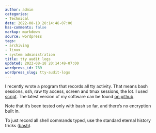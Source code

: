 ```yaml
---
author: admin
categories:
- Technical
date: 2022-08-18 20:14:48-07:00
has-comments: false
markup: markdown
source: wordpress
tags:
- archiving
- linux
- system administration
title: tty audit logs
updated: 2022-08-18 20:14:49-07:00
wordpress_id: 789
wordpress_slug: tty-audit-logs
---
```

I recently wrote a program that records all tty activity. That means bash sessions, ssh, raw tty access, screen and tmux sessions, the lot. I used [script](https://en.wikipedia.org/wiki/Script_\(Unix\)). The latest version of my software can be found [on github](https://github.com/za3k/short-programs#record-shell).

Note that it’s been tested only with bash so far, and there’s no encryption built in.

To just record all shell commands typed, use the standard eternal history tricks ([bash](https://github.com/za3k/dotfiles/blob/master/.bashrc)).
